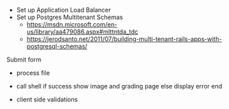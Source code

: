 - Set up Application Load Balancer
- Set up Postgres Multitenant Schemas
  - https://msdn.microsoft.com/en-us/library/aa479086.aspx#mlttntda_tdc
  - https://jerodsanto.net/2011/07/building-multi-tenant-rails-apps-with-postgresql-schemas/


Submit form
- process file
- call shell
if success 
show image and grading page
else
display error
end

- client side validations
